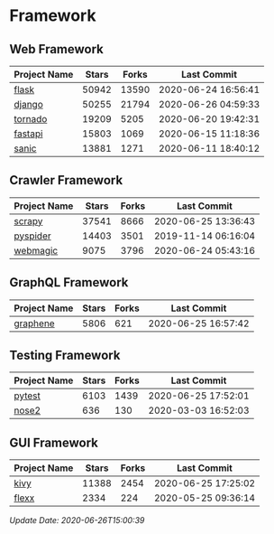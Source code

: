 # Framework

## Web Framework

| Project Name | Stars | Forks | Last Commit |
| ------------ | ----- | ----- | ----------- |
| [flask](https://github.com/pallets/flask) | 50942 | 13590 | 2020-06-24 16:56:41 |
| [django](https://github.com/django/django) | 50255 | 21794 | 2020-06-26 04:59:33 |
| [tornado](https://github.com/tornadoweb/tornado) | 19209 | 5205 | 2020-06-20 19:42:31 |
| [fastapi](https://github.com/tiangolo/fastapi) | 15803 | 1069 | 2020-06-15 11:18:36 |
| [sanic](https://github.com/huge-success/sanic) | 13881 | 1271 | 2020-06-11 18:40:12 |

## Crawler Framework

| Project Name | Stars | Forks | Last Commit |
| ------------ | ----- | ----- | ----------- |
| [scrapy](https://github.com/scrapy/scrapy) | 37541 | 8666 | 2020-06-25 13:36:43 |
| [pyspider](https://github.com/binux/pyspider) | 14403 | 3501 | 2019-11-14 06:16:04 |
| [webmagic](https://github.com/code4craft/webmagic) | 9075 | 3796 | 2020-06-24 05:43:16 |

## GraphQL Framework

| Project Name | Stars | Forks | Last Commit |
| ------------ | ----- | ----- | ----------- |
| [graphene](https://github.com/graphql-python/graphene) | 5806 | 621 | 2020-06-25 16:57:42 |

## Testing Framework

| Project Name | Stars | Forks | Last Commit |
| ------------ | ----- | ----- | ----------- |
| [pytest](https://github.com/pytest-dev/pytest) | 6103 | 1439 | 2020-06-25 17:52:01 |
| [nose2](https://github.com/nose-devs/nose2) | 636 | 130 | 2020-03-03 16:52:03 |

## GUI Framework

| Project Name | Stars | Forks | Last Commit |
| ------------ | ----- | ----- | ----------- |
| [kivy](https://github.com/kivy/kivy) | 11388 | 2454 | 2020-06-25 17:25:02 |
| [flexx](https://github.com/flexxui/flexx) | 2334 | 224 | 2020-05-25 09:36:14 |

*Update Date: 2020-06-26T15:00:39*